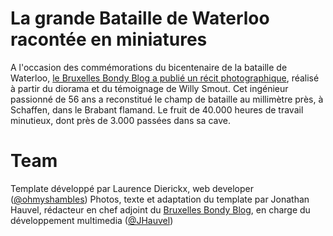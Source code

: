 # La grande Bataille de Waterloo racontée en miniatures

A l'occasion des commémorations du bicentenaire de la bataille de Waterloo, [le Bruxelles Bondy Blog a publié un récit photographique](http://www.bxlbondyblog.be/grandangle/reconstitution-miniatures-bataille-waterloo/), réalisé à partir du diorama et du témoignage de Willy Smout. Cet ingénieur passionné de 56 ans a reconstitué le champ de bataille au millimètre près, à Schaffen, dans le Brabant flamand. Le fruit de 40.000 heures de travail minutieux, dont près de 3.000 passées dans sa cave.

# Team

Template développé par Laurence Dierickx, web developer ([@ohmyshambles](https://twitter.com/ohmyshambles))
Photos, texte et adaptation du template par Jonathan Hauvel, rédacteur en chef adjoint du [Bruxelles Bondy Blog](http://www.bxlbondyblog.be), en charge du développement multimedia ([@JHauvel](https://twitter.com/jhauvel))
